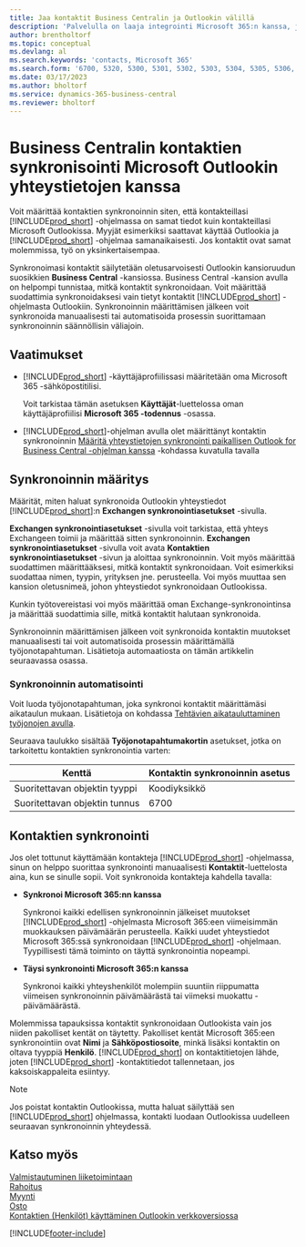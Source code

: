 ```yaml
---
title: Jaa kontaktit Business Centralin ja Outlookin välillä
description: 'Palvelulla on laaja integrointi Microsoft 365:n kanssa, jotta voit jakaa kontakteja Outlookin ja Business Centralin välillä.'
author: brentholtorf
ms.topic: conceptual
ms.devlang: al
ms.search.keywords: 'contacts, Microsoft 365'
ms.search.form: '6700, 5320, 5300, 5301, 5302, 5303, 5304, 5305, 5306, 5307, 5308, 5309, 5310, 5311'
ms.date: 03/17/2023
ms.author: bholtorf
ms.service: dynamics-365-business-central
ms.reviewer: bholtorf
---
```

# Business Centralin kontaktien synkronisointi Microsoft Outlookin yhteystietojen kanssa

Voit määrittää kontaktien synkronoinnin siten, että kontakteillasi [!INCLUDE[prod_short](includes/prod_short.md)] -ohjelmassa on samat tiedot kuin kontakteillasi Microsoft Outlookissa. Myyjät esimerkiksi saattavat käyttää Outlookia ja [!INCLUDE[prod_short](includes/prod_short.md)] -ohjelmaa samanaikaisesti. Jos kontaktit ovat samat molemmissa, työ on yksinkertaisempaa.  

Synkronoimasi kontaktit säilytetään oletusarvoisesti Outlookin kansioruudun suosikkien **Business Central** -kansiossa. Business Central -kansion avulla on helpompi tunnistaa, mitkä kontaktit synkronoidaan. Voit määrittää suodattimia synkronoidaksesi vain tietyt kontaktit [!INCLUDE[prod_short](includes/prod_short.md)] -ohjelmasta Outlookiin. Synkronoinnin määrittämisen jälkeen voit synkronoida manuaalisesti tai automatisoida prosessin suorittamaan synkronoinnin säännöllisin väliajoin.  

## Vaatimukset

- [!INCLUDE[prod_short](includes/prod_short.md)] -käyttäjäprofiilissasi määritetään oma Microsoft 365 -sähköpostitilisi.

  Voit tarkistaa tämän asetuksen **Käyttäjät**-luettelossa oman käyttäjäprofiilisi **Microsoft 365 -todennus** -osassa.
- [!INCLUDE[prod_short](includes/prod_short.md)]-ohjelman avulla olet määrittänyt kontaktin synkronoinnin [Määritä yhteystietojen synkronointi paikallisen Outlook for Business Central -ohjelman kanssa](admin-contact-sync-setup-onprem.md) -kohdassa kuvatulla tavalla

## Synkronoinnin määritys

Määrität, miten haluat synkronoida Outlookin yhteystiedot [!INCLUDE[prod_short](includes/prod_short.md)]:n **Exchangen synkronointiasetukset** -sivulla. 

**Exchangen synkronointiasetukset** -sivulla voit tarkistaa, että yhteys Exchangeen toimii ja määrittää sitten synkronoinnin. **Exchangen synkronointiasetukset** -sivulla voit avata **Kontaktien synkronointiasetukset** -sivun ja aloittaa synkronoinnin. Voit myös määrittää suodattimen määrittääksesi, mitkä kontaktit synkronoidaan. Voit esimerkiksi suodattaa nimen, tyypin, yrityksen jne. perusteella. Voi myös muuttaa sen kansion oletusnimeä, johon yhteystiedot synkronoidaan Outlookissa.  

Kunkin työtovereistasi voi myös määrittää oman Exchange-synkronointinsa ja määrittää suodattimia sille, mitkä kontaktit halutaan synkronoida.  

Synkronoinnin määrittämisen jälkeen voit synkronoida kontaktin muutokset manuaalisesti tai voit automatisoida prosessin määrittämällä työjonotapahtuman. Lisätietoja automaatiosta on tämän artikkelin seuraavassa osassa.

### Synkronoinnin automatisointi

Voit luoda työjonotapahtuman, joka synkronoi kontaktit määrittämäsi aikataulun mukaan. Lisätietoja on kohdassa [Tehtävien aikatauluttaminen työjonojen avulla](admin-job-queues-schedule-tasks.md). 

Seuraava taulukko sisältää **Työjonotapahtumakortin** asetukset, jotka on tarkoitettu kontaktien synkronointia varten:

|Kenttä|Kontaktin synkronoinnin asetus|
|-----|-----|
|Suoritettavan objektin tyyppi|Koodiyksikkö|
|Suoritettavan objektin tunnus|6700|

## Kontaktien synkronointi

Jos olet tottunut käyttämään kontakteja [!INCLUDE[prod_short](includes/prod_short.md)] -ohjelmassa, sinun on helppo suorittaa synkronointi manuaalisesti **Kontaktit**-luettelosta aina, kun se sinulle sopii. Voit synkronoida kontakteja kahdella tavalla:

* **Synkronoi Microsoft 365:nn kanssa**

  Synkronoi kaikki edellisen synkronoinnin jälkeiset muutokset [!INCLUDE[prod_short](includes/prod_short.md)] -ohjelmasta Microsoft 365:een viimeisimmän muokkauksen päivämäärän perusteella. Kaikki uudet yhteystiedot Microsoft 365:ssä synkronoidaan [!INCLUDE[prod_short](includes/prod_short.md)] -ohjelmaan. Tyypillisesti tämä toiminto on täyttä synkronointia nopeampi. 

* **Täysi synkronointi Microsoft 365:n kanssa**

  Synkronoi kaikki yhteyshenkilöt molempiin suuntiin riippumatta viimeisen synkronoinnin päivämäärästä tai viimeksi muokattu -päivämäärästä.  

Molemmissa tapauksissa kontaktit synkronoidaan Outlookista vain jos niiden pakolliset kentät on täytetty. Pakolliset kentät Microsoft 365:een synkronointiin ovat **Nimi** ja **Sähköpostiosoite**, minkä lisäksi kontaktin on oltava tyyppiä **Henkilö**. [!INCLUDE[prod_short](includes/prod_short.md)] on kontaktitietojen lähde, joten [!INCLUDE[prod_short](includes/prod_short.md)] -kontaktitiedot tallennetaan, jos kaksoiskappaleita esiintyy.  

> [!NOTE]
> Jos poistat kontaktin Outlookissa, mutta haluat säilyttää sen [!INCLUDE[prod_short](includes/prod_short.md)] ohjelmassa, kontakti luodaan Outlookissa uudelleen seuraavan synkronoinnin yhteydessä. 

## Katso myös

[Valmistautuminen liiketoimintaan](ui-get-ready-business.md)  
[Rahoitus](finance.md)  
[Myynti](sales-manage-sales.md)  
[Osto](purchasing-manage-purchasing.md)  
[Kontaktien (Henkilöt) käyttäminen Outlookin verkkoversiossa](https://support.office.com/article/Using-contacts-People-in-Outlook-on-the-web-1e3438c7-26b2-420c-87de-3cea9d31b5cb?appver=OWB150)  


[!INCLUDE[footer-include](includes/footer-banner.md)]